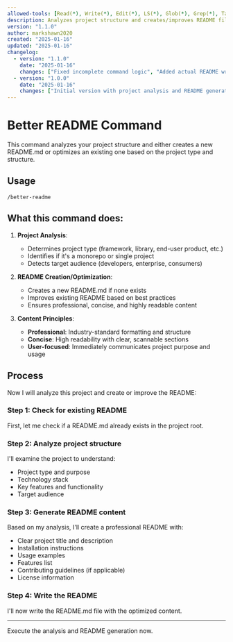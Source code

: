 ```yaml
---
allowed-tools: [Read(*), Write(*), Edit(*), LS(*), Glob(*), Grep(*), Task, TodoWrite]
description: Analyzes project structure and creates/improves README files professionally
version: "1.1.0"
author: markshawn2020
created: "2025-01-16"
updated: "2025-01-16"
changelog:
  - version: "1.1.0"
    date: "2025-01-16"
    changes: ["Fixed incomplete command logic", "Added actual README writing functionality"]
  - version: "1.0.0"
    date: "2025-01-16"
    changes: ["Initial version with project analysis and README generation/optimization"]
---
```


# Better README Command

This command analyzes your project structure and either creates a new README.md or optimizes an existing one based on the project type and structure.

## Usage

```
/better-readme
```

## What this command does:

1. **Project Analysis**: 
   - Determines project type (framework, library, end-user product, etc.)
   - Identifies if it's a monorepo or single project
   - Detects target audience (developers, enterprise, consumers)

2. **README Creation/Optimization**:
   - Creates a new README.md if none exists
   - Improves existing README based on best practices
   - Ensures professional, concise, and highly readable content

3. **Content Principles**:
   - **Professional**: Industry-standard formatting and structure
   - **Concise**: High readability with clear, scannable sections
   - **User-focused**: Immediately communicates project purpose and usage

## Process

Now I will analyze this project and create or improve the README:

### Step 1: Check for existing README

First, let me check if a README.md already exists in the project root.

### Step 2: Analyze project structure

I'll examine the project to understand:
- Project type and purpose
- Technology stack
- Key features and functionality
- Target audience

### Step 3: Generate README content

Based on my analysis, I'll create a professional README with:
- Clear project title and description
- Installation instructions
- Usage examples
- Features list
- Contributing guidelines (if applicable)
- License information

### Step 4: Write the README

I'll now write the README.md file with the optimized content.

---

Execute the analysis and README generation now.